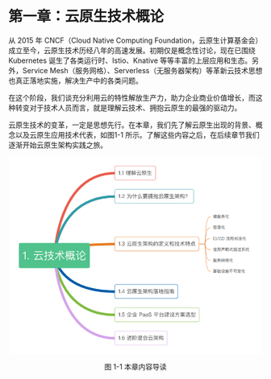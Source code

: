 # 第一章：云原生技术概论

从 2015 年 CNCF（Cloud Native Computing Foundation，云原生计算基金会）成立至今，云原生技术历经八年的高速发展。初期仅是概念性讨论，现在已围绕 Kubernetes 诞生了各类运行时、Istio、Knative 等等丰富的上层应用和生态。另外，Service Mesh（服务网格）、Serverless（无服务器架构）等革新云技术思想也真正落地实施，解决生产中的各类问题。

在这个阶段，我们谈充分利用云的特性解放生产力，助力企业商业价值增长，而这种转变对于技术人员而言，就是理解云技术、拥抱云原生的最强的驱动力。

云原生技术的变革，一定是思想先行。在本章，我们先了解云原生出现的背景、概念以及云原生应用技术代表，如图1-1 所示。了解这些内容之后，在后续章节我们逐渐开始云原生架构实践之旅。


<div  align="center">
	<img src="../assets/cloud-summary.png" width = "500"  align=center />
	<p>图 1-1 本章内容导读</p>
</div>


